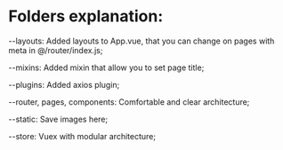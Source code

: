 # Folders explanation:

--layouts:
  Added layouts to App.vue, that you can change on pages with meta in @/router/index.js;

--mixins:
  Added mixin that allow you to set page title;

--plugins:
  Added axios plugin;

--router, pages, components:
  Comfortable and clear architecture;

--static:
  Save images here;

--store:
  Vuex with modular architecture;